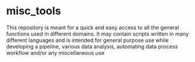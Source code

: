 # misc_tools

This repository is meant for a quick and easy access to all the general functions used in different domains. It may contain scripts written in many different languages and is intended for general purpose use while developing a pipeline, various data analysis, automating data process workflow and/or any miscellaneous use
